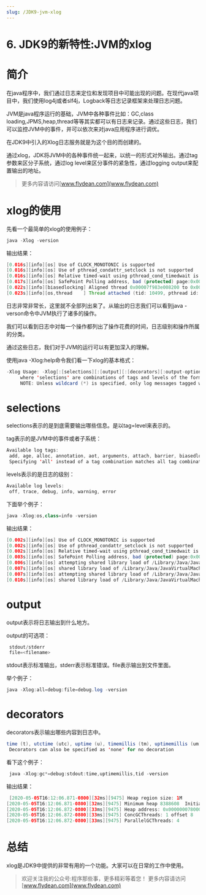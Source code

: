 ```yaml
---
slug: /JDK9-jvm-xlog
---
```


# 6. JDK9的新特性:JVM的xlog

# 简介

在java程序中，我们通过日志来定位和发现项目中可能出现的问题。在现代java项目中，我们使用log4j或者slf4j，Logback等日志记录框架来处理日志问题。

JVM是java程序运行的基础，JVM中各种事件比如：GC,class loading,JPMS,heap,thread等等其实都可以有日志来记录。通过这些日志，我们可以监控JVM中的事件，并可以依次来对java应用程序进行调优。

在JDK9中引入的Xlog日志服务就是为这个目的而创建的。

通过xlog，JDK将JVM中的各种事件统一起来，以统一的形式对外输出。通过tag参数来区分子系统，通过log level来区分事件的紧急性，通过logging output来配置输出的地址。

> 更多内容请访问[www.flydean.com](www.flydean.com)

# xlog的使用

先看一个最简单的xlog的使用例子：

~~~java
java -Xlog -version
~~~

输出结果：

~~~java
[0.016s][info][os] Use of CLOCK_MONOTONIC is supported
[0.016s][info][os] Use of pthread_condattr_setclock is not supported
[0.016s][info][os] Relative timed-wait using pthread_cond_timedwait is associated with the default clock
[0.017s][info][os] SafePoint Polling address, bad (protected) page:0x0000000108901000, good (unprotected) page:0x0000000108902000
[0.022s][info][biasedlocking] Aligned thread 0x00007f983e008200 to 0x00007f983e008800
[0.023s][info][os,thread    ] Thread attached (tid: 10499, pthread id: 123145571979264).
~~~

日志非常非常长，这里就不全部列出来了。从输出的日志我们可以看到java -verson命令中JVM执行了诸多的操作。

我们可以看到日志中对每一个操作都列出了操作花费的时间，日志级别和操作所属的分类。

通过这些日志，我们对于JVM的运行可以有更加深入的理解。

使用java -Xlog:help命令我们看一下xlog的基本格式：

~~~java
-Xlog Usage: -Xlog[:[selections][:[output][:[decorators][:output-options]]]]
	 where 'selections' are combinations of tags and levels of the form tag1[+tag2...][*][=level][,...]
	 NOTE: Unless wildcard (*) is specified, only log messages tagged with exactly the tags specified will be matched.
~~~

# selections

selections表示的是到底需要输出哪些信息。是以tag=level来表示的。

tag表示的是JVM中的事件或者子系统：

~~~java
Available log tags:
 add, age, alloc, annotation, aot, arguments, attach, barrier, biasedlocking, blocks, bot, breakpoint, bytecode, cds, census, class, classhisto, cleanup, codecache, compaction, compilation, constantpool, constraints, container, coops, cpu, cset, data, datacreation, dcmd, decoder, defaultmethods, director, dump, dynamic, ergo, event, exceptions, exit, fingerprint, free, freelist, gc, handshake, hashtables, heap, humongous, ihop, iklass, init, inlining, install, interpreter, itables, jfr, jit, jni, jvmti, liveness, load, loader, logging, malloc, mark, marking, membername, memops, metadata, metaspace, methodcomparator, mirror, mmu, module, monitorinflation, monitormismatch, nestmates, nmethod, normalize, numa, objecttagging, obsolete, oldobject, oom, oopmap, oops, oopstorage, os, pagesize, parser, patch, path, perf, periodic, phases, plab, preorder, preview, promotion, protectiondomain, ptrqueue, purge, record, redefine, ref, refine, region, reloc, remset, resolve, safepoint, sampling, scavenge, setting, smr, stackmap, stacktrace, stackwalk, start, startuptime, state, stats, streaming, stringdedup, stringtable, subclass, survivor, sweep, symboltable, system, table, task, thread, time, timer, tlab, tracking, unload, unshareable, update, verification, verify, vmmutex, vmoperation, vmthread, vtables, vtablestubs, workgang
 Specifying 'all' instead of a tag combination matches all tag combinations
~~~

levels表示的是日志的级别：

~~~java
Available log levels:
 off, trace, debug, info, warning, error
~~~

下面举个例子：

~~~java
java -Xlog:os,class=info -version
~~~

输出结果：

~~~java
[0.002s][info][os] Use of CLOCK_MONOTONIC is supported
[0.002s][info][os] Use of pthread_condattr_setclock is not supported
[0.002s][info][os] Relative timed-wait using pthread_cond_timedwait is associated with the default clock
[0.003s][info][os] SafePoint Polling address, bad (protected) page:0x0000000109543000, good (unprotected) page:0x0000000109544000
[0.006s][info][os] attempting shared library load of /Library/Java/JavaVirtualMachines/jdk-14.0.1.jdk/Contents/Home/lib/libjava.dylib
[0.007s][info][os] shared library load of /Library/Java/JavaVirtualMachines/jdk-14.0.1.jdk/Contents/Home/lib/libjava.dylib was successful
[0.007s][info][os] attempting shared library load of /Library/Java/JavaVirtualMachines/jdk-14.0.1.jdk/Contents/Home/lib/libzip.dylib
[0.010s][info][os] shared library load of /Library/Java/JavaVirtualMachines/jdk-14.0.1.jdk/Contents/Home/lib/libzip.dylib was successful
~~~

# output

output表示将日志输出到什么地方。

output的可选项：

~~~java
 stdout/stderr
 file=<filename>
 ~~~

 stdout表示标准输出，stderr表示标准错误。file表示输出到文件里面。

 举个例子：

 ~~~java
 java -Xlog:all=debug:file=debug.log -version
~~~

# decorators

decorators表示输出哪些内容到日志中。

~~~java
time (t), utctime (utc), uptime (u), timemillis (tm), uptimemillis (um), timenanos (tn), uptimenanos (un), hostname (hn), pid (p), tid (ti), level (l), tags (tg)
 Decorators can also be specified as 'none' for no decoration
~~~

 看下这个例子：

~~~java
 java -Xlog:gc*=debug:stdout:time,uptimemillis,tid -version
~~~

 输出结果：

~~~java
 [2020-05-05T16:12:06.871-0800][32ms][9475] Heap region size: 1M
[2020-05-05T16:12:06.871-0800][32ms][9475] Minimum heap 8388608  Initial heap 134217728  Maximum heap 2147483648
[2020-05-05T16:12:06.872-0800][33ms][9475] Heap address: 0x0000000780000000, size: 2048 MB, Compressed Oops mode: Zero based, Oop shift amount: 3
[2020-05-05T16:12:06.872-0800][33ms][9475] ConcGCThreads: 1 offset 8
[2020-05-05T16:12:06.872-0800][33ms][9475] ParallelGCThreads: 4
~~~

# 总结

xlog是JDK9中提供的非常有用的一个功能。大家可以在日常的工作中使用。

> 欢迎关注我的公众号:程序那些事，更多精彩等着您！
> 更多内容请访问 [www.flydean.com](www.flydean.com)

